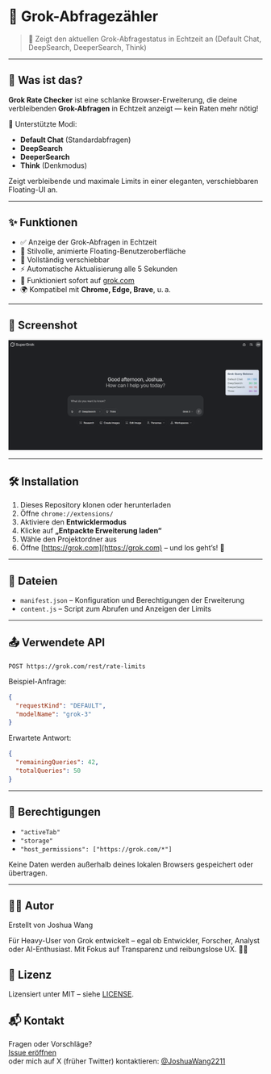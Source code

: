 
# 🌟 Grok-Abfragezähler

> 🔎 Zeigt den aktuellen Grok-Abfragestatus in Echtzeit an (Default Chat, DeepSearch, DeeperSearch, Think)

---

## 📌 Was ist das?

**Grok Rate Checker** ist eine schlanke Browser-Erweiterung, die deine verbleibenden **Grok-Abfragen** in Echtzeit anzeigt — kein Raten mehr nötig!

🧠 Unterstützte Modi:
- **Default Chat** (Standardabfragen)
- **DeepSearch**
- **DeeperSearch**
- **Think** (Denkmodus)

Zeigt verbleibende und maximale Limits in einer eleganten, verschiebbaren Floating-UI an.

---

## ✨ Funktionen

- ✅ Anzeige der Grok-Abfragen in Echtzeit
- 🎨 Stilvolle, animierte Floating-Benutzeroberfläche
- 🧲 Vollständig verschiebbar
- ⚡ Automatische Aktualisierung alle 5 Sekunden
- 🧠 Funktioniert sofort auf [grok.com](https://grok.com)
- 🌍 Kompatibel mit **Chrome, Edge, Brave**, u. a.

---

## 📸 Screenshot

![Grok Rate Checker screenshot](../screenshot.png)

---

## 🛠 Installation

1. Dieses Repository klonen oder herunterladen
2. Öffne `chrome://extensions/`
3. Aktiviere den **Entwicklermodus**
4. Klicke auf **„Entpackte Erweiterung laden“**
5. Wähle den Projektordner aus
6. Öffne [https://grok.com](https://grok.com) – und los geht’s! 🎉

---

## 🧩 Dateien

- `manifest.json` – Konfiguration und Berechtigungen der Erweiterung
- `content.js` – Script zum Abrufen und Anzeigen der Limits

---

## 📤 Verwendete API

```
POST https://grok.com/rest/rate-limits
```

Beispiel-Anfrage:
```json
{
  "requestKind": "DEFAULT",
  "modelName": "grok-3"
}
```

Erwartete Antwort:
```json
{
  "remainingQueries": 42,
  "totalQueries": 50
}
```

---

## 🔐 Berechtigungen

- `"activeTab"`
- `"storage"`
- `"host_permissions": ["https://grok.com/*"]`

Keine Daten werden außerhalb deines lokalen Browsers gespeichert oder übertragen.

---

## 👨‍💻 Autor
Erstellt von Joshua Wang

Für Heavy-User von Grok entwickelt – egal ob Entwickler, Forscher, Analyst oder AI-Enthusiast. Mit Fokus auf Transparenz und reibungslose UX. 🧠✨

## 📜 Lizenz
Lizensiert unter MIT – siehe [LICENSE](../LICENSE).

## 📬 Kontakt
Fragen oder Vorschläge?  
[Issue eröffnen](https://github.com/JoshuaWang2211/grok-rate-checker/issues)  
oder mich auf X (früher Twitter) kontaktieren: [@JoshuaWang2211](https://x.com/JoshuaWang2211)
